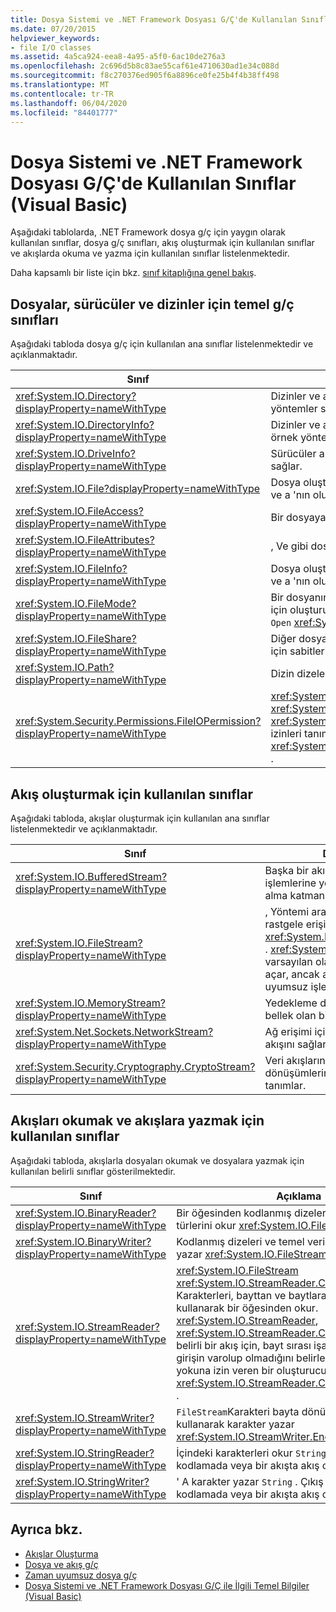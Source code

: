 ```yaml
---
title: Dosya Sistemi ve .NET Framework Dosyası G/Ç'de Kullanılan Sınıflar
ms.date: 07/20/2015
helpviewer_keywords:
- file I/O classes
ms.assetid: 4a5ca924-eea8-4a95-a5f0-6ac10de276a3
ms.openlocfilehash: 2c696d5b8c83ae55caf61e4710630ad1e34c088d
ms.sourcegitcommit: f8c270376ed905f6a8896ce0fe25b4f4b38ff498
ms.translationtype: MT
ms.contentlocale: tr-TR
ms.lasthandoff: 06/04/2020
ms.locfileid: "84401777"
---
```

# <a name="classes-used-in-net-framework-file-io-and-the-file-system-visual-basic"></a>Dosya Sistemi ve .NET Framework Dosyası G/Ç'de Kullanılan Sınıflar (Visual Basic)

Aşağıdaki tablolarda, .NET Framework dosya g/ç için yaygın olarak kullanılan sınıflar, dosya g/ç sınıfları, akış oluşturmak için kullanılan sınıflar ve akışlarda okuma ve yazma için kullanılan sınıflar listelenmektedir.  
  
Daha kapsamlı bir liste için bkz. [sınıf kitaplığına genel bakış](../../../../standard/class-library-overview.md).  
  
## <a name="basic-io-classes-for-files-drives-and-directories"></a>Dosyalar, sürücüler ve dizinler için temel g/ç sınıfları  

 Aşağıdaki tabloda dosya g/ç için kullanılan ana sınıflar listelenmektedir ve açıklanmaktadır.  
  
|Sınıf|Description|  
|-----------|-----------------|  
|<xref:System.IO.Directory?displayProperty=nameWithType>|Dizinler ve alt dizinler aracılığıyla oluşturma, taşıma ve sıralama için statik yöntemler sağlar.|  
|<xref:System.IO.DirectoryInfo?displayProperty=nameWithType>|Dizinler ve alt dizinler aracılığıyla oluşturma, taşıma ve numaralandırma için örnek yöntemleri sağlar.|  
|<xref:System.IO.DriveInfo?displayProperty=nameWithType>|Sürücüler arasında oluşturma, taşıma ve numaralandırma için örnek yöntemleri sağlar.|  
|<xref:System.IO.File?displayProperty=nameWithType>|Dosya oluşturma, kopyalama, silme, taşıma ve açma için statik yöntemler sağlar ve a 'nın oluşturulmasına yardımcı olur `FileStream` .|  
|<xref:System.IO.FileAccess?displayProperty=nameWithType>|Bir dosyaya okuma, yazma veya okuma/yazma erişimi için sabitleri tanımlar.|  
|<xref:System.IO.FileAttributes?displayProperty=nameWithType>|, Ve gibi dosyalar ve dizinler için öznitelikler `Archive` sağlar `Hidden` `ReadOnly` .|  
|<xref:System.IO.FileInfo?displayProperty=nameWithType>|Dosya oluşturma, kopyalama, silme, taşıma ve açma için statik yöntemler sağlar ve a 'nın oluşturulmasına yardımcı olur `FileStream` .|  
|<xref:System.IO.FileMode?displayProperty=nameWithType>|Bir dosyanın nasıl açıldığını denetler. Bu parametre, ve için ve yöntemleri için ve için oluşturucuların çoğunda belirtilir `FileStream` `IsolatedStorageFileStream` `Open` <xref:System.IO.File> <xref:System.IO.FileInfo> .|  
|<xref:System.IO.FileShare?displayProperty=nameWithType>|Diğer dosya akışlarının aynı dosyaya sahip olduğu erişimin türünü denetlemek için sabitleri tanımlar.|  
|<xref:System.IO.Path?displayProperty=nameWithType>|Dizin dizelerini işlemek için yöntemler ve özellikler sağlar.|  
|<xref:System.Security.Permissions.FileIOPermission?displayProperty=nameWithType>|<xref:System.Security.Permissions.FileIOPermissionAttribute.Read%2A>, <xref:System.Security.Permissions.FileIOPermissionAttribute.Write%2A> <xref:System.Security.Permissions.FileIOPermissionAttribute.Append%2A> Ve izinleri tanımlayarak dosya ve klasörlerin erişimini denetler <xref:System.Security.Permissions.FileIOPermissionAttribute.PathDiscovery%2A> .|  
  
## <a name="classes-used-to-create-streams"></a>Akış oluşturmak için kullanılan sınıflar  

 Aşağıdaki tabloda, akışlar oluşturmak için kullanılan ana sınıflar listelenmektedir ve açıklanmaktadır.  
  
|Sınıf|Description|  
|-----------|-----------------|  
|<xref:System.IO.BufferedStream?displayProperty=nameWithType>|Başka bir akışta okuma ve yazma işlemlerine yönelik bir arabelleğe alma katmanı ekler.|  
|<xref:System.IO.FileStream?displayProperty=nameWithType>|, Yöntemi aracılığıyla dosyalara rastgele erişimi destekler <xref:System.IO.FileStream.Seek%2A> . <xref:System.IO.FileStream>dosyaları varsayılan olarak eşzamanlı olarak açar, ancak aynı zamanda zaman uyumsuz işlemi destekler.|  
|<xref:System.IO.MemoryStream?displayProperty=nameWithType>|Yedekleme deposu bir dosya yerine bellek olan bir akış oluşturur.|  
|<xref:System.Net.Sockets.NetworkStream?displayProperty=nameWithType>|Ağ erişimi için temel alınan veri akışını sağlar.|  
|<xref:System.Security.Cryptography.CryptoStream?displayProperty=nameWithType>|Veri akışlarını şifreleme dönüşümlerine bağlayan bir akış tanımlar.|  
  
## <a name="classes-used-to-read-from-and-write-to-streams"></a>Akışları okumak ve akışlara yazmak için kullanılan sınıflar  

 Aşağıdaki tabloda, akışlarla dosyaları okumak ve dosyalara yazmak için kullanılan belirli sınıflar gösterilmektedir.  
  
|**Sınıf**|**Açıklama**|  
|---------------|---------------------|  
|<xref:System.IO.BinaryReader?displayProperty=nameWithType>|Bir öğesinden kodlanmış dizeleri ve temel veri türlerini okur <xref:System.IO.FileStream> .|  
|<xref:System.IO.BinaryWriter?displayProperty=nameWithType>|Kodlanmış dizeleri ve temel veri türlerini bir öğesine yazar <xref:System.IO.FileStream> .|  
|<xref:System.IO.StreamReader?displayProperty=nameWithType>|<xref:System.IO.FileStream> <xref:System.IO.StreamReader.CurrentEncoding%2A> Karakterleri, bayttan ve baytlara dönüştürmek için kullanarak bir öğesinden okur. <xref:System.IO.StreamReader>, <xref:System.IO.StreamReader.CurrentEncoding%2A> belirli bir akış için, bayt sırası işareti gibi belirli bir girişin varolup olmadığını belirlemek için doğru yokuna izin veren bir oluşturucuya sahiptir <xref:System.IO.StreamReader.CurrentEncoding%2A> .|  
|<xref:System.IO.StreamWriter?displayProperty=nameWithType>|`FileStream`Karakteri bayta dönüştürmek için bir, kullanarak karakter yazar <xref:System.IO.StreamWriter.Encoding%2A> .|  
|<xref:System.IO.StringReader?displayProperty=nameWithType>|İçindeki karakterleri okur `String` . Çıkış herhangi bir kodlamada veya bir akışta akış olabilir `String` .|  
|<xref:System.IO.StringWriter?displayProperty=nameWithType>|' A karakter yazar `String` . Çıkış herhangi bir kodlamada veya bir akışta akış olabilir `String` .|  
  
## <a name="see-also"></a>Ayrıca bkz.

- [Akışlar Oluşturma](../../../../standard/io/composing-streams.md)
- [Dosya ve akış g/ç](../../../../standard/io/index.md)
- [Zaman uyumsuz dosya g/ç](../../../../standard/io/asynchronous-file-i-o.md)
- [Dosya Sistemi ve .NET Framework Dosyası G/Ç ile İlgili Temel Bilgiler (Visual Basic)](basics-of-net-framework-file-io-and-the-file-system.md)
